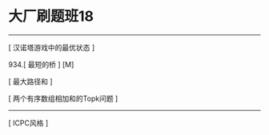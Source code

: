 # 大厂刷题班18

---

[ 汉诺塔游戏中的最优状态 ]

934.[ 最短的桥 ] [M]

[ 最大路径和 ]  

[ 两个有序数组相加和的Topk问题 ]

---

[ ICPC风格 ]
